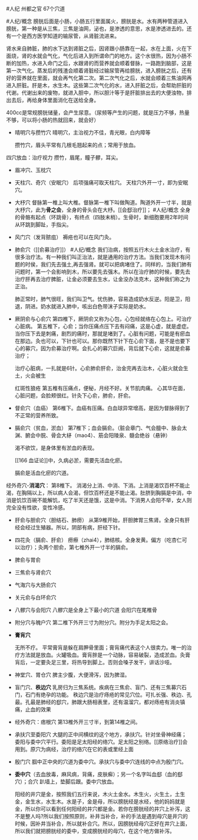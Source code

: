 #人纪 
州都之官
67个穴道

#人纪/概念 
膀胱后面是小肠，小肠五行里面属火，膀胱是水。水有两种管道进入膀胱，第一种是从三焦，三焦是油网，泌也，是渗透的意思，水是渗透进去的。还有一个是西方医学知道的输尿管，从肾脏流进来。

肾水来自肺脏，肺的水下达到肾脏之后，因肾跟小肠靠在一起，水在上面，火在下面烧，肾的水就会气化，气化后进入到所谓命门的地方。这个水很热，因为小肠不断的加热，水进入命门之后，水跟肾的而营养就会顺着督脉，一路跑到脑部，这是第一次气化。蒸发后的残渣会顺着肾脏经过输尿管再给膀胱，进入膀胱之后，还有好的营养就在里面，就会再气化第二次。第二次气化之后，水就会顺着三焦油网再进入肝脏。肝是木，水生木。这些第二次气化的水，进入肝脏之后，会帮助肝脏的代谢。代谢出来的废物，就进入胆中，所以胆汁等于是肝脏排出去的大便浊物，排出去后，再给身体里面消化在送给全身。

400cc是常规膀胱储量，会产生尿意。（尿频等产生的问题，就是压力不够，热量不够，可以将小肠的热就回来，就会好）


- 晴明穴与攒竹穴
  晴明穴，主治视力不佳，青光眼，白内障等
  
  攒竹穴，眉头平常有几根毛翘起来的点；常用于放血。

四穴放血：治疗视力
攒竹，眉尾，瞳子髎，耳尖。


- 眉冲穴、玉枕穴
- 天柱穴、奇穴（安眠穴）
  后项强痛可取天柱穴。
  天柱穴外开一寸，即为安眠穴。

- 大杼穴
  督脉第一椎上叫大椎。督脉第一椎下叫做陶道。陶道外开一寸半，就是大杼穴，此为**骨之会**，全身的骨头会在大杼。[[会郄治疗]]；
  #人纪/概念 
  全身的骨骼有起点（环跳骨），有终点（四肢末梢）。生骨时，新细胞要用2年时间从环跳到脚趾，手指尖。

- 风门穴（发背脓疽）
  褥疮也可以在风门灸。
  
- 肺俞穴（[[俞募治疗]]）
  #人纪/概念 
  我们治病，按照五行木火土金水治疗，有很多治疗法。有一种我们叫正治法，就是通用的治疗方法。当我们发现木有问题的时侯，我们先去强土,再去强肾。就可以把病堵住了。同样的，当我们肺有问题时，第一个会影响到木，所以要先去强木。所以在治疗肺的时候，要先去治疗肝再去治疗脾脏，让金必须要去生水，让金没办法克木，这种我们称之为正治。
  
  肺正常时，肺气很旺，我们叫卫气。忧伤肺，容易造成奶水反逆。阳是卫，阳退，阴进。奶水就进入肺中，咳出白色带沫子实际是奶水。

- 厥阴俞与心俞穴
  第四椎下，厥阴俞又称为心包，心包经就络在心包上。可治疗心脏病。
  第五椎下，心俞；当你压痛点压下去有闷痛，这是心虚，就是虚症。当你压下去是刺痛，剧烈的痛时，那就是堵到了。心脏有问题，可能是有瘀血在那边。灸也可以，下针也可以。那你既然下针下在心俞下面，是不是也要下心的募穴，因为俞募治疗啊。会扎心的募穴巨阙，背后就下心俞，这就是俞募治疗；
  
  治疗心脏病，一扎就是6针。心俞肺俞肝俞，治金完再去治木，心脏火就会生土，火会被生
  
  
  红斑性狼疮
  第五椎有压痛点，便秘，月经不好。关节肌肉痛。
  心其华在面，心脏问题，会脸颊很红。针灸下心俞，肺俞，肝俞。
  
- 督俞穴（血癌）
  第6椎下。血癌有压痛。白血球异常增高，是因为督脉得到了不正常的营养所致。

- 膈俞穴（贫血，淤血）
  第7椎下；血会膈俞。（脏会章门、气会膻中、脉会太渊、腑会中脘、骨会大柕（mao4）、筋会阳陵泉、髓会绝谷（悬钟）
  
  渴不欲饮，是身体里有淤血的表现。
  
  [[166 血证论]]中，久病必淤，需要先活血化瘀。
  
  膈俞是活血化瘀的穴道。

经外奇穴-**消渴穴**：
第8椎下。
消渴分上消、中消、下消。上消是渴饮百杯不能止渴，在胸隔以上，所以病人会渴，但饮百杯还是不能止渴。肚脐到胸膈是中消，中消是饥饮百碗不能解饥，吃了半天还是饿，这是中消。下消男人会阳不举，女人则完全没有性欲，变性冷感。

- 肝俞与胆俞穴（胆结石、肺痨）
  从第9椎开始，肝胆脾胃三焦肾。全身只有肝经会经过生殖器。所以，阴部有病，肝经下针。

- 四花灸（膈俞、肝俞）
  痨瘵（zhai4），肺结核。全身发黄。偏方（吃杏仁可以治疗）；灸两个胆俞，第七椎外开一寸半的膈俞。

- 脾俞与胃俞
- 三焦俞与肾俞穴
- 气海穴与大肠俞穴
- 关元俞与白环俞穴
- 八髎穴与会阳穴
  八髎穴是全身上下最小的穴道
  会阳穴在尾椎骨
- 附分穴与魄户穴
  第二椎下外开三寸为附分穴。附分为手足太阳之会。
  
- **膏肓穴**
  
  
  无所不疗。
  平常膏肓是躲在肩胛骨里面；膏肓痛代表这个人很卖力。唯一的治疗方法就是放血。火罐吸血。膏肓胖是一个动脉，容易破裂，造成淤血。灸膏肓后，一定要灸足三里，将热导到脚上。否则会嗓子发干，讲话沙哑。

- 神堂穴、胃仓穴
  脾主少腹，大便滑泻，因为脾湿。
  
  
- 盲门穴、**秩边穴**
  乳房归为三焦系统。疾病在三焦俞、盲门、还有三焦募穴石门，石门有绝孕的功能。
  秩边穴是治疗痔疮的常见穴位。可扎长强、秩边、孔最。孔最是肺经的郄穴，肺跟大肠相表里，还有温溜穴，都对痔疮有消炎镇痛，止血的效果
  
- 经外奇穴：痞根穴
  第13椎外开三寸半，到第14椎之间。
  
- 承扶穴至委阳穴
  大腿的正中间横纹的这个地方，承扶穴。针对坐骨神经痛；
  委阳与委中穴平行。委阳是足太阳经的络穴。足太阳之别络。[[原络治疗]]会用到。原穴为病经，治疗的络穴在它的表或里经上面

- 殷门穴
  腘中正中央的穴道为委中穴。承扶穴与委中穴连线的中点为殷门穴。

- **委中穴**（去血放毒，麻风病，背痛，皮肤癣）；另一个名字叫血郄（血的郄穴）；合穴
  趴墙上，垫脚后跟。委中穴放血。
  
  阳经的井穴是金，按照我们五行来说，木火土金水。木生火，火生土，土生金，金生水，水生木。水是子，金是母，所以膀胱经是水经，他的妈妈就是金，所以你可以看到任何阳经的井穴都是金。若你在膀胱经的井穴上补泻，这不是整人吗?所以我们按照原则，补井当补合，补的手法是遇到母穴是井穴的时候，因补井当补合，所以就补合穴。所以，因膀胱经母穴正好在井穴上面，所以我们就把膀胱经的委中，变成膀胱经的母穴，在这个地方做补泻。














